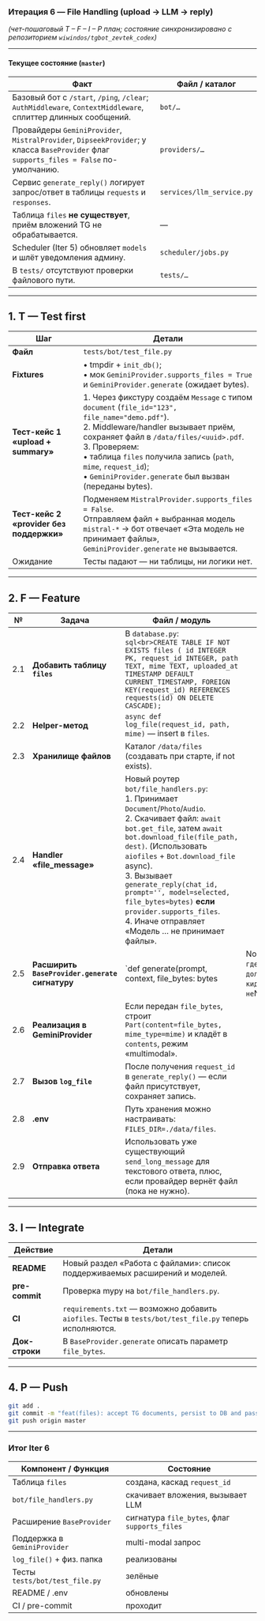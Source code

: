 ### Итерация 6 — **File Handling (upload → LLM → reply)**

*(чет-пошаговый T – F – I – P план; состояние синхронизировано с репозиторием `wiwindos/tgbot_zevtek_codex`)*

---

#### Текущее состояние (`master`)

| Факт                                                                                                                                   | Файл / каталог            |
| -------------------------------------------------------------------------------------------------------------------------------------- | ------------------------- |
| Базовый бот с `/start`, `/ping`, `/clear`; `AuthMiddleware`, `ContextMiddleware`, сплиттер длинных сообщений.                          | `bot/…`                   |
| Провайдеры `GeminiProvider`, `MistralProvider`, `DipseekProvider`; у класса `BaseProvider` флаг `supports_files = False` по-умолчанию. | `providers/…`             |
| Сервис `generate_reply()` логирует запрос/ответ в таблицы `requests` и `responses`.                                                    | `services/llm_service.py` |
| Таблица `files` **не существует**, приём вложений TG не обрабатывается.                                                                | —                         |
| Scheduler (Iter 5) обновляет `models` и шлёт уведомления админу.                                                                       | `scheduler/jobs.py`       |
| В `tests/` отсутствуют проверки файлового пути.                                                                                        | `tests/…`                 |

---

## 1. **T — Test first**

| Шаг                                      | Детали                                                                                                                                                                                                                                                                                                                                |
| ---------------------------------------- | ------------------------------------------------------------------------------------------------------------------------------------------------------------------------------------------------------------------------------------------------------------------------------------------------------------------------------------- |
| **Файл**                                 | `tests/bot/test_file.py`                                                                                                                                                                                                                                                                                                              |
| **Fixtures**                             | • tmpdir + `init_db()`; <br>• мок `GeminiProvider.supports_files = True` и `GeminiProvider.generate` (ожидает bytes).                                                                                                                                                                                                                 |
| **Тест-кейс 1 «upload + summary»**       | 1. Через фикстуру создаём `Message` с типом `document` (`file_id="123", file_name="demo.pdf"`).<br>2. Middleware/handler вызывает приём, сохраняет файл в `/data/files/<uuid>.pdf`.<br>3. Проверяем:<br>• таблица `files` получила запись (`path`, `mime`, `request_id`);<br>• `GeminiProvider.generate` был вызван (переданы bytes). |
| **Тест-кейс 2 «provider без поддержки»** | Подменяем `MistralProvider.supports_files = False`.<br>Отправляем файл + выбранная модель `mistral-*` → бот отвечает «Эта модель не принимает файлы», `GeminiProvider.generate` не вызывается.                                                                                                                                        |
| Ожидание                                 | Тесты падают — ни таблицы, ни логики нет.                                                                                                                                                                                                                                                                                             |

---

## 2. **F — Feature**

| №   | Задача                                          | Файл / модуль                                                                                                                                                                                                                                                                                                                                                                                                         |                                                                                                                                       |
| --- | ----------------------------------------------- | --------------------------------------------------------------------------------------------------------------------------------------------------------------------------------------------------------------------------------------------------------------------------------------------------------------------------------------------------------------------------------------------------------------------- | ------------------------------------------------------------------------------------------------------------------------------------- |
| 2.1 | **Добавить таблицу `files`**                    | В `database.py`:<br>`sql<br>CREATE TABLE IF NOT EXISTS files ( id INTEGER PK, request_id INTEGER, path TEXT, mime TEXT, uploaded_at TIMESTAMP DEFAULT CURRENT_TIMESTAMP, FOREIGN KEY(request_id) REFERENCES requests(id) ON DELETE CASCADE);`                                                                                                                                                                         |                                                                                                                                       |
| 2.2 | **Helper-метод**                                | `async def log_file(request_id, path, mime)` — insert в `files`.                                                                                                                                                                                                                                                                                                                                                      |                                                                                                                                       |
| 2.3 | **Хранилище файлов**                            | Каталог `/data/files` (создавать при старте, if not exists).                                                                                                                                                                                                                                                                                                                                                          |                                                                                                                                       |
| 2.4 | **Handler «file\_message»**                     | Новый роутер `bot/file_handlers.py`:<br>1. Принимает `Document`/`Photo`/`Audio`.<br>2. Скачивает файл: `await bot.get_file`, затем `await bot.download_file(file_path, dest)`. (Использовать `aiofiles` + `Bot.download_file` async).<br>3. Вызывает `generate_reply(chat_id, prompt='', model=selected, file_bytes=bytes)` **если** `provider.supports_files`.<br>4. Иначе отправляет «Модель … не принимает файлы». |                                                                                                                                       |
| 2.5 | **Расширить `BaseProvider.generate` сигнатуру** | \`def generate(prompt, context, file\_bytes: bytes                                                                                                                                                                                                                                                                                                                                                                    | None = None)`. Провайдеры, где `supports\_files=False`, должны игнорировать `file\_bytes`и кидать`NotImplementedError`если не`None\`. |
| 2.6 | **Реализация в GeminiProvider**                 | Если передан `file_bytes`, строит `Part(content=file_bytes, mime_type=mime)` и кладёт в `contents`, режим «multimodal».                                                                                                                                                                                                                                                                                               |                                                                                                                                       |
| 2.7 | **Вызов `log_file`**                            | После получения `request_id` в `generate_reply()` — если файл присутствует, сохраняет запись.                                                                                                                                                                                                                                                                                                                         |                                                                                                                                       |
| 2.8 | **.env**                                        | Путь хранения можно настраивать: `FILES_DIR=./data/files`.                                                                                                                                                                                                                                                                                                                                                            |                                                                                                                                       |
| 2.9 | **Отправка ответа**                             | Использовать уже существующий `send_long_message` для текстового ответа, плюс, если провайдер вернёт файл (пока не нужно).                                                                                                                                                                                                                                                                                            |                                                                                                                                       |

---

## 3. **I — Integrate**

| Действие       | Детали                                                                                                  |
| -------------- | ------------------------------------------------------------------------------------------------------- |
| **README**     | Новый раздел «Работа с файлами»: список поддерживаемых расширений и моделей.                            |
| **pre-commit** | Проверка mypy на `bot/file_handlers.py`.                                                                |
| **CI**         | `requirements.txt` — возможно добавить `aiofiles`. Тесты в `tests/bot/test_file.py` теперь исполняются. |
| **Док-строки** | В `BaseProvider.generate` описать параметр `file_bytes`.                                                |

---

## 4. **P — Push**

```bash
git add .
git commit -m "feat(files): accept TG documents, persist to DB and pass to file-capable LLMs"
git push origin master
```

---

### Итог Iter 6

| Компонент / Функция            | Состояние                                     |
| ------------------------------ | --------------------------------------------- |
| Таблица `files`                | создана, каскад `request_id`                  |
| `bot/file_handlers.py`         | скачивает вложения, вызывает LLM              |
| Расширение `BaseProvider`      | сигнатура `file_bytes`, флаг `supports_files` |
| Поддержка в `GeminiProvider`   | multi-modal запрос                            |
| `log_file()` + физ. папка      | реализованы                                   |
| Тесты `tests/bot/test_file.py` | зелёные                                       |
| README / .env                  | обновлены                                     |
| CI / pre-commit                | проходит                                      |
